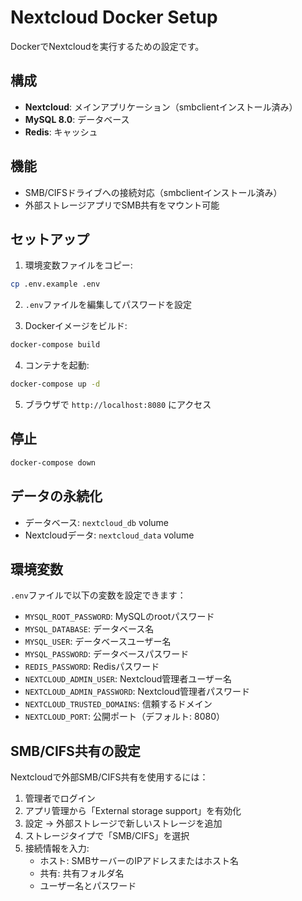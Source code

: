 # Nextcloud Docker Setup

DockerでNextcloudを実行するための設定です。

## 構成

- **Nextcloud**: メインアプリケーション（smbclientインストール済み）
- **MySQL 8.0**: データベース
- **Redis**: キャッシュ

## 機能

- SMB/CIFSドライブへの接続対応（smbclientインストール済み）
- 外部ストレージアプリでSMB共有をマウント可能

## セットアップ

1. 環境変数ファイルをコピー:
```bash
cp .env.example .env
```

2. `.env`ファイルを編集してパスワードを設定

3. Dockerイメージをビルド:
```bash
docker-compose build
```

4. コンテナを起動:
```bash
docker-compose up -d
```

5. ブラウザで `http://localhost:8080` にアクセス

## 停止

```bash
docker-compose down
```

## データの永続化

- データベース: `nextcloud_db` volume
- Nextcloudデータ: `nextcloud_data` volume

## 環境変数

`.env`ファイルで以下の変数を設定できます：

- `MYSQL_ROOT_PASSWORD`: MySQLのrootパスワード
- `MYSQL_DATABASE`: データベース名
- `MYSQL_USER`: データベースユーザー名  
- `MYSQL_PASSWORD`: データベースパスワード
- `REDIS_PASSWORD`: Redisパスワード
- `NEXTCLOUD_ADMIN_USER`: Nextcloud管理者ユーザー名
- `NEXTCLOUD_ADMIN_PASSWORD`: Nextcloud管理者パスワード
- `NEXTCLOUD_TRUSTED_DOMAINS`: 信頼するドメイン
- `NEXTCLOUD_PORT`: 公開ポート（デフォルト: 8080）

## SMB/CIFS共有の設定

Nextcloudで外部SMB/CIFS共有を使用するには：

1. 管理者でログイン
2. アプリ管理から「External storage support」を有効化
3. 設定 → 外部ストレージで新しいストレージを追加
4. ストレージタイプで「SMB/CIFS」を選択
5. 接続情報を入力:
   - ホスト: SMBサーバーのIPアドレスまたはホスト名
   - 共有: 共有フォルダ名
   - ユーザー名とパスワード